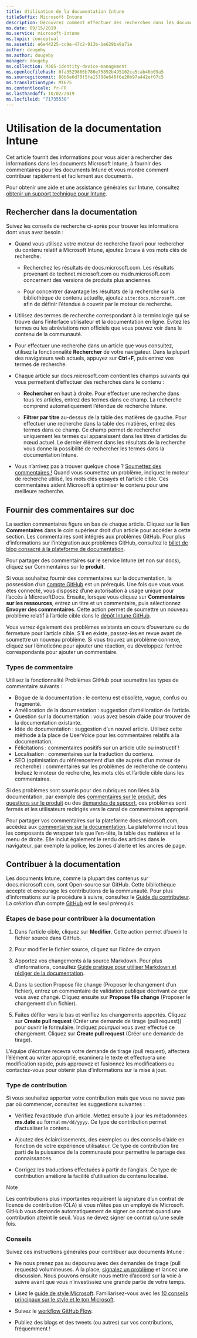 ```yaml
---
title: Utilisation de la documentation Intune
titleSuffix: Microsoft Intune
description: Découvrez comment effectuer des recherches dans les documents Intune, fournir des commentaires sur les documents et contribuer à la documentation.
ms.date: 09/15/2019
ms.service: microsoft-intune
ms.topic: conceptual
ms.assetid: e6e44225-cc9e-47c2-913b-1e629ba9a71e
author: dougeby
ms.author: dougeby
manager: dougeby
ms.collection: M365-identity-device-management
ms.openlocfilehash: 6fa3529866b786e75892b495102ca5cab46b09a5
ms.sourcegitcommit: 88b6e6d70f5fa15708e640f6e20b97a442ef07c5
ms.translationtype: MTE75
ms.contentlocale: fr-FR
ms.lasthandoff: 10/02/2019
ms.locfileid: "71735530"
---
```

# <a name="using-the-intune-docs"></a>Utilisation de la documentation Intune

Cet article fournit des informations pour vous aider à rechercher des informations dans les documents Microsoft Intune, à fournir des commentaires pour les documents Intune et vous montre comment contribuer rapidement et facilement aux documents.

Pour obtenir une aide et une assistance générales sur Intune, consultez [obtenir un support technique pour Intune](../get-support.md).

## <a name="search-the-docs"></a>Rechercher dans la documentation

 Suivez les conseils de recherche ci-après pour trouver les informations dont vous avez besoin :  

- Quand vous utilisez votre moteur de recherche favori pour rechercher du contenu relatif à Microsoft Intune, ajoutez `Intune` à vos mots clés de recherche.  

  - Recherchez les résultats de docs.microsoft.com. Les résultats provenant de technet.microsoft.com ou msdn.microsoft.com concernent des versions de produits plus anciennes.  

  - Pour concentrer davantage les résultats de la recherche sur la bibliothèque de contenu actuelle, ajoutez `site:docs.microsoft.com` afin de définir l’étendue à couvrir par le moteur de recherche.  

- Utilisez des termes de recherche correspondant à la terminologie qui se trouve dans l’interface utilisateur et la documentation en ligne. Évitez les termes ou les abréviations non officiels que vous pouvez voir dans le contenu de la communauté.

- Pour effectuer une recherche dans un article que vous consultez, utilisez la fonctionnalité **Rechercher** de votre navigateur. Dans la plupart des navigateurs web actuels, appuyez sur **Ctrl**+**F**, puis entrez vos termes de recherche.  

- Chaque article sur docs.microsoft.com contient les champs suivants qui vous permettent d’effectuer des recherches dans le contenu :  

  - **Rechercher** en haut à droite. Pour effectuer une recherche dans tous les articles, entrez des termes dans ce champ. La recherche comprend automatiquement l’étendue de recherche Intune.

  - **Filtrer par titre** au-dessus de la table des matières de gauche. Pour effectuer une recherche dans la table des matières, entrez des termes dans ce champ. Ce champ permet de rechercher uniquement les termes qui apparaissent dans les titres d’articles du nœud actuel. Le dernier élément dans les résultats de la recherche vous donne la possibilité de rechercher les termes dans la documentation Intune.

- Vous n’arrivez pas à trouver quelque chose ? [Soumettez des commentaires !](#provide-doc-feedback) Quand vous soumettez un problème, indiquez le moteur de recherche utilisé, les mots clés essayés et l’article cible. Ces commentaires aident Microsoft à optimiser le contenu pour une meilleure recherche.  

## <a name="provide-doc-feedback"></a>Fournir des commentaires sur doc

La section commentaires figure en bas de chaque article. Cliquez sur le lien **Commentaires** dans le coin supérieur droit d’un article pour accéder à cette section. Les commentaires sont intégrés aux problèmes GitHub. Pour plus d’informations sur l’intégration aux problèmes GitHub, consultez le [billet de blog consacré à la plateforme de documentation](https://docs.microsoft.com/teamblog/a-new-feedback-system-is-coming-to-docs).

Pour partager des commentaires sur le service Intune (et non sur docs), cliquez sur Commentaires sur le **produit**.

Si vous souhaitez fournir des commentaires sur la documentation, la possession d’un [compte GitHub](https://github.com/join) est un prérequis. Une fois que vous vous êtes connecté, vous disposez d’une autorisation à usage unique pour l’accès à MicrosoftDocs. Ensuite, lorsque vous cliquez sur **Commentaires sur les ressources**, entrez un titre et un commentaire, puis sélectionnez **Envoyer des commentaires**. Cette action permet de soumettre un nouveau problème relatif à l’article cible dans le [dépôt Intune GitHub](https://github.com/MicrosoftDocs/intunedocs/issues).

Vous verrez également des problèmes existants en cours d’ouverture ou de fermeture pour l’article cible. S’il en existe, passez-les en revue avant de soumettre un nouveau problème. Si vous trouvez un problème connexe, cliquez sur l’émoticône pour ajouter une réaction, ou développez l’entrée correspondante pour ajouter un commentaire.

### <a name="types-of-feedback"></a>Types de commentaire

Utilisez la fonctionnalité Problèmes GitHub pour soumettre les types de commentaire suivants :

- Bogue de la documentation : le contenu est obsolète, vague, confus ou fragmenté.
- Amélioration de la documentation : suggestion d’amélioration de l’article.
- Question sur la documentation : vous avez besoin d’aide pour trouver de la documentation existante.
- Idée de documentation : suggestion d’un nouvel article. Utilisez cette méthode à la place de UserVoice pour les commentaires relatifs à la documentation.
- Félicitations : commentaires positifs sur un article utile ou instructif !
- Localisation : commentaires sur la traduction du contenu.
- SEO (optimisation du référencement d’un site auprès d’un moteur de recherche) : commentaires sur les problèmes de recherche de contenu. Incluez le moteur de recherche, les mots clés et l’article cible dans les commentaires.

Si des problèmes sont soumis pour des rubriques non liées à la documentation, par exemple des [commentaires sur le produit](https://microsoftintune.uservoice.com/forums/291681-ideas), des [questions sur le produit](https://social.technet.microsoft.com/Forums/en-US/home?forum=microsoftintuneprod) ou des [demandes de support](../get-support.md), ces problèmes sont fermés et les utilisateurs redirigés vers le canal de commentaires approprié.

Pour partager vos commentaires sur la plateforme docs.microsoft.com, accédez aux [commentaires sur la documentation](https://aka.ms/sitefeedback). La plateforme inclut tous les composants de wrapper tels que l’en-tête, la table des matières et le menu de droite. Elle inclut également le rendu des articles dans le navigateur, par exemple la police, les zones d’alerte et les ancres de page.

## <a name="contribute-to-docs"></a>Contribuer à la documentation

Les documents Intune, comme la plupart des contenus sur docs.microsoft.com, sont Open-source sur GitHub. Cette bibliothèque accepte et encourage les contributions de la communauté. Pour plus d’informations sur la procédure à suivre, consultez le [Guide du contributeur](https://docs.microsoft.com/contribute). La création d’un compte [GitHub](https://github.com/join) est le seul prérequis.

### <a name="basic-steps-to-contribute-to-docs"></a>Étapes de base pour contribuer à la documentation

1. Dans l’article cible, cliquez sur **Modifier**. Cette action permet d’ouvrir le fichier source dans GitHub.  

2. Pour modifier le fichier source, cliquez sur l’icône de crayon.  

3. Apportez vos changements à la source Markdown. Pour plus d’informations, consultez [Guide pratique pour utiliser Markdown et rédiger de la documentation](https://docs.microsoft.com/contribute/how-to-write-use-markdown).  

4. Dans la section Propose file change (Proposer le changement d’un fichier), entrez un commentaire de validation publique décrivant *ce que* vous avez changé. Cliquez ensuite sur **Propose file change** (Proposer le changement d’un fichier).  

5. Faites défiler vers le bas et vérifiez les changements apportés. Cliquez sur **Create pull request** (Créer une demande de tirage (pull request)) pour ouvrir le formulaire. Indiquez *pourquoi* vous avez effectué ce changement. Cliquez sur **Create pull request** (Créer une demande de tirage).

L’équipe d’écriture recevra votre demande de tirage (pull request), affectera l’élément au writer approprié, examinera le texte et effectuera une modification rapide, puis approuvez et fusionnez les modifications ou contactez-vous pour obtenir plus d’informations sur la mise à jour.  

### <a name="what-to-contribute"></a>Type de contribution

Si vous souhaitez apporter votre contribution mais que vous ne savez pas par où commencer, consultez les suggestions suivantes :  

- Vérifiez l’exactitude d’un article. Mettez ensuite à jour les métadonnées **ms.date** au format `mm/dd/yyyy`. Ce type de contribution permet d’actualiser le contenu.  

- Ajoutez des éclaircissements, des exemples ou des conseils d’aide en fonction de votre expérience utilisateur. Ce type de contribution tire parti de la puissance de la communauté pour permettre le partage des connaissances.

- Corrigez les traductions effectuées à partir de l’anglais. Ce type de contribution améliore la facilité d’utilisation du contenu localisé.  

> [!Note]  
> Les contributions plus importantes requièrent la signature d’un contrat de licence de contribution (CLA) si vous n’êtes pas un employé de Microsoft. GitHub vous demande automatiquement de signer ce contrat quand une contribution atteint le seuil. Vous ne devez signer ce contrat qu’une seule fois.

### <a name="tips"></a>Conseils

Suivez ces instructions générales pour contribuer aux documents Intune :

- Ne nous prenez pas au dépourvu avec des demandes de tirage (pull requests) volumineuses. À la place, [signalez un problème](#provide-doc-feedback) et lancez une discussion. Nous pouvons ensuite nous mettre d’accord sur la voie à suivre avant que vous n’investissiez une grande partie de votre temps.  

- Lisez le [guide de style Microsoft](https://aka.ms/MicrosoftStyle). Familiarisez-vous avec les [10 conseils principaux sur le style et le ton Microsoft](https://docs.microsoft.com/style-guide/top-10-tips-style-voice).  

- Suivez le [workflow GitHub Flow](https://guides.github.com/introduction/flow/).  

- Publiez des blogs et des tweets (ou autres) sur vos contributions, fréquemment !  
